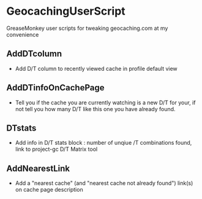 GeocachingUserScript
====================

GreaseMonkey user scripts for tweaking geocaching.com at my convenience

AddDTcolumn
--

- Add D/T column to recently viewed cache in profile default view

AddDTinfoOnCachePage
--

- Tell you if the cache you are currently watching is a new D/T for your, if not tell you how many D/T like this one you have already found.

DTstats
--

- Add info in D/T stats block : number of unqiue /T combinations found, link to project-gc D/T Matrix tool

AddNearestLink
--

- Add a "nearest cache" (and "nearest cache not already found") link(s) on cache page description


